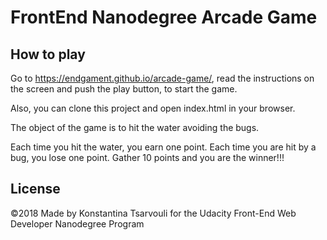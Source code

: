 FrontEnd Nanodegree Arcade Game
===============================

## How to play

Go to https://endgament.github.io/arcade-game/, read the instructions on the screen and push the play button, to start the game.

Also, you can clone this project and open index.html in your browser. 

The object of the game is to hit the water avoiding the bugs. 

Each time you hit the water, you earn one point. Each time you are hit by a bug, you lose one point. Gather 10 points and you are the winner!!!


## License

©2018 Made by Konstantina Tsarvouli for the Udacity Front-End Web Developer Nanodegree Program